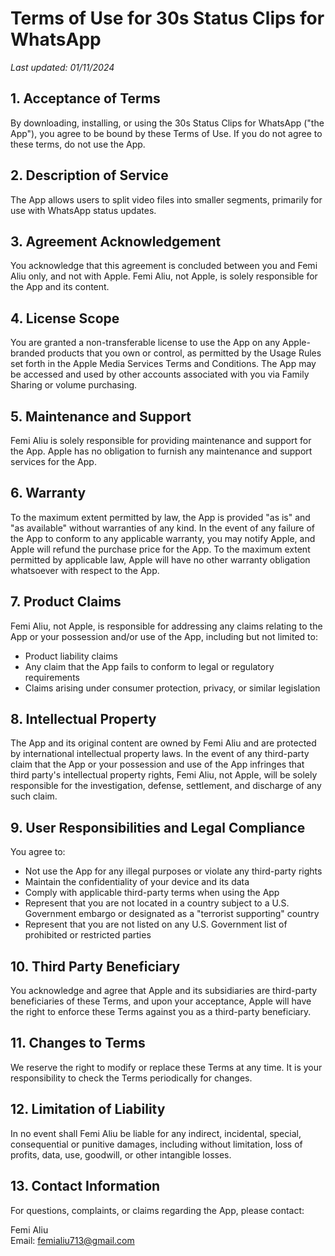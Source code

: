 # Terms of Use for 30s Status Clips for WhatsApp

*Last updated: 01/11/2024*

## 1. Acceptance of Terms

By downloading, installing, or using the 30s Status Clips for WhatsApp ("the App"), you agree to be bound by these Terms of Use. If you do not agree to these terms, do not use the App.

## 2. Description of Service

The App allows users to split video files into smaller segments, primarily for use with WhatsApp status updates.

## 3. Agreement Acknowledgement

You acknowledge that this agreement is concluded between you and Femi Aliu only, and not with Apple. Femi Aliu, not Apple, is solely responsible for the App and its content.

## 4. License Scope

You are granted a non-transferable license to use the App on any Apple-branded products that you own or control, as permitted by the Usage Rules set forth in the Apple Media Services Terms and Conditions. The App may be accessed and used by other accounts associated with you via Family Sharing or volume purchasing.

## 5. Maintenance and Support

Femi Aliu is solely responsible for providing maintenance and support for the App. Apple has no obligation to furnish any maintenance and support services for the App.

## 6. Warranty

To the maximum extent permitted by law, the App is provided "as is" and "as available" without warranties of any kind. In the event of any failure of the App to conform to any applicable warranty, you may notify Apple, and Apple will refund the purchase price for the App. To the maximum extent permitted by applicable law, Apple will have no other warranty obligation whatsoever with respect to the App.

## 7. Product Claims

Femi Aliu, not Apple, is responsible for addressing any claims relating to the App or your possession and/or use of the App, including but not limited to:
- Product liability claims
- Any claim that the App fails to conform to legal or regulatory requirements
- Claims arising under consumer protection, privacy, or similar legislation

## 8. Intellectual Property

The App and its original content are owned by Femi Aliu and are protected by international intellectual property laws. In the event of any third-party claim that the App or your possession and use of the App infringes that third party's intellectual property rights, Femi Aliu, not Apple, will be solely responsible for the investigation, defense, settlement, and discharge of any such claim.

## 9. User Responsibilities and Legal Compliance

You agree to:
- Not use the App for any illegal purposes or violate any third-party rights
- Maintain the confidentiality of your device and its data
- Comply with applicable third-party terms when using the App
- Represent that you are not located in a country subject to a U.S. Government embargo or designated as a "terrorist supporting" country
- Represent that you are not listed on any U.S. Government list of prohibited or restricted parties

## 10. Third Party Beneficiary

You acknowledge and agree that Apple and its subsidiaries are third-party beneficiaries of these Terms, and upon your acceptance, Apple will have the right to enforce these Terms against you as a third-party beneficiary.

## 11. Changes to Terms

We reserve the right to modify or replace these Terms at any time. It is your responsibility to check the Terms periodically for changes.

## 12. Limitation of Liability

In no event shall Femi Aliu be liable for any indirect, incidental, special, consequential or punitive damages, including without limitation, loss of profits, data, use, goodwill, or other intangible losses.

## 13. Contact Information

For questions, complaints, or claims regarding the App, please contact:

Femi Aliu  
Email: femialiu713@gmail.com
